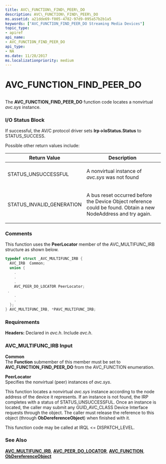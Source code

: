 ```yaml
---
title: AVC\_FUNCTION\_FIND\_PEER\_DO
description: AVC\_FUNCTION\_FIND\_PEER\_DO
ms.assetid: a21dde69-f005-4782-97d9-095a57b2b1a5
keywords: ["AVC_FUNCTION_FIND_PEER_DO Streaming Media Devices"]
topic_type:
- apiref
api_name:
- AVC_FUNCTION_FIND_PEER_DO
api_type:
- NA
ms.date: 11/28/2017
ms.localizationpriority: medium
---
```


# AVC\_FUNCTION\_FIND\_PEER\_DO


## <span id="ddk_avc_function_find_peer_do_ks"></span><span id="DDK_AVC_FUNCTION_FIND_PEER_DO_KS"></span>


The **AVC\_FUNCTION\_FIND\_PEER\_DO** function code locates a nonvirtual *avc.sys* instance.

### I/O Status Block

If successful, the AV/C protocol driver sets **Irp-&gt;IoStatus.Status** to STATUS\_SUCCESS.

Possible other return values include:

<table>
<colgroup>
<col width="50%" />
<col width="50%" />
</colgroup>
<thead>
<tr class="header">
<th>Return Value</th>
<th>Description</th>
</tr>
</thead>
<tbody>
<tr class="odd">
<td><p>STATUS_UNSUCCESSFUL</p></td>
<td><p>A nonvirtual instance of <em>avc.sys</em> was not found</p></td>
</tr>
<tr class="even">
<td><p>STATUS_INVALID_GENERATION</p></td>
<td><p>A bus reset occurred before the Device Object reference could be found. Obtain a new NodeAddress and try again.</p></td>
</tr>
</tbody>
</table>

 

### Comments

This function uses the **PeerLocator** member of the AVC\_MULTIFUNC\_IRB structure as shown below.

```cpp
typedef struct _AVC_MULTIFUNC_IRB {
  AVC_IRB  Common;
  union {
    .
    .
    .
    AVC_PEER_DO_LOCATOR PeerLocator;
 .
    .
    .
  };
} AVC_MULTIFUNC_IRB, *PAVC_MULTIFUNC_IRB;
```

### Requirements

**Headers:** Declared in *avc.h*. Include *avc.h*.

### AVC\_MULTIFUNC\_IRB Input

**Common**  
The **Function** submember of this member must be set to **AVC\_FUNCTION\_FIND\_PEER\_DO** from the AVC\_FUNCTION enumeration.

<span id="PeerLocator"></span><span id="peerlocator"></span><span id="PEERLOCATOR"></span>**PeerLocator**  
Specifies the nonvirtual (peer) instances of *avc.sys*.

This function locates a nonvirtual *avc.sys* instance according to the node address of the device it represents. If an instance is not found, the IRP completes with a status of STATUS\_UNSUCCESSFUL. Once an instance is located, the caller may submit any GUID\_AVC\_CLASS Device Interface requests through the object. The caller must release the reference to this object (through **ObDereferenceObject**) when finished with it.

This function code may be called at IRQL &lt;= DISPATCH\_LEVEL.

### See Also

[**AVC\_MULTIFUNC\_IRB**](https://docs.microsoft.com/windows-hardware/drivers/ddi/content/avc/ns-avc-_avc_multifunc_irb), [**AVC\_PEER\_DO\_LOCATOR**](https://docs.microsoft.com/windows-hardware/drivers/ddi/content/avc/ns-avc-_avc_peer_do_locator), [**AVC\_FUNCTION**](https://docs.microsoft.com/windows-hardware/drivers/ddi/content/avc/ne-avc-_tagavc_function), [**ObDereferenceObject**](https://docs.microsoft.com/windows-hardware/drivers/ddi/content/wdm/nf-wdm-obdereferenceobject)

 

 





